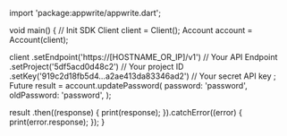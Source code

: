 import 'package:appwrite/appwrite.dart';

void main() { // Init SDK
  Client client = Client();
  Account account = Account(client);

  client
    .setEndpoint('https://[HOSTNAME_OR_IP]/v1') // Your API Endpoint
    .setProject('5df5acd0d48c2') // Your project ID
    .setKey('919c2d18fb5d4...a2ae413da83346ad2') // Your secret API key
  ;
  Future result = account.updatePassword(
    password: 'password',
    oldPassword: 'password',
  );

  result
    .then((response) {
      print(response);
    }).catchError((error) {
      print(error.response);
  });
}
